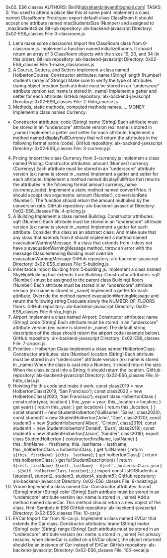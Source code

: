 0x02. ES6 classes
AUTHORS: Bini16(abrahambiniyam6@gmail.com)
TASKS
0. You used to attend a place like this at some point
Implement a class named ClassRoom:
Prototype: export default class ClassRoom
It should accept one attribute named maxStudentsSize (Number) and assigned to _maxStudentsSize
GitHub repository: alx-backend-javascript
Directory: 0x02-ES6_classes
File: 0-classroom.js
1. Let's make some classrooms
Import the ClassRoom class from 0-classroom.js.
Implement a function named initializeRooms. It should return an array of 3 ClassRoom objects with the sizes 19, 20, and 34 (in this order).
GitHub repository: alx-backend-javascript
Directory: 0x02-ES6_classes
File: 1-make_classrooms.js
2. A Course, Getters, and Setters
Implement a class named HolbertonCourse:
Constructor attributes:
name (String)
length (Number)
students (array of Strings)
Make sure to verify the type of attributes during object creation
Each attribute must be stored in an “underscore” attribute version (ex: name is stored in _name)
Implement a getter and setter for each attribute.
GitHub repository: alx-backend-javascript
Directory: 0x02-ES6_classes
File: 2-hbtn_course.js
3. Methods, static methods, computed methods names..... MONEY
Implement a class named Currency:
- Constructor attributes:
code (String)
name (String)
Each attribute must be stored in an “underscore” attribute version (ex: name is stored in _name)
Implement a getter and setter for each attribute.
Implement a method named displayFullCurrency that will return the attributes in the following format name (code).
GitHub repository: alx-backend-javascript
Directory: 0x02-ES6_classes
File: 3-currency.js
4. Pricing
Import the class Currency from 3-currency.js
Implement a class named Pricing:
Constructor attributes:
amount (Number)
currency (Currency)
Each attribute must be stored in an “underscore” attribute version (ex: name is stored in _name)
Implement a getter and setter for each attribute.
Implement a method named displayFullPrice that returns the attributes in the following format amount currency_name (currency_code).
Implement a static method named convertPrice. It should accept two arguments: amount (Number), conversionRate (Number). The function should return the amount multiplied by the conversion rate.
GitHub repository: alx-backend-javascript
Directory: 0x02-ES6_classes
File: 4-pricing.js
5. A Building
Implement a class named Building:
Constructor attributes:
sqft (Number)
Each attribute must be stored in an “underscore” attribute version (ex: name is stored in _name)
Implement a getter for each attribute.
Consider this class as an abstract class. And make sure that any class that extends from it should implement a method named evacuationWarningMessage.
If a class that extends from it does not have a evacuationWarningMessage method, throw an error with the message Class extending Building must override evacuationWarningMessage
GitHub repository: alx-backend-javascript
Directory: 0x02-ES6_classes
File: 5-building.js
6. Inheritance
Import Building from 5-building.js.
Implement a class named SkyHighBuilding that extends from Building:
Constructor attributes:
sqft (Number) (must be assigned to the parent class Building)
floors (Number)
Each attribute must be stored in an “underscore” attribute version (ex: name is stored in _name)
Implement a getter for each attribute.
Override the method named evacuationWarningMessage and return the following string Evacuate slowly the NUMBER_OF_FLOORS floors.
GitHub repository: alx-backend-javascript
Directory: 0x02-ES6_classes
File: 6-sky_high.js
7. Airport
Implement a class named Airport:
Constructor attributes:
name (String)
code (String)
Each attribute must be stored in an “underscore” attribute version (ex: name is stored in _name)
The default string description of the class should return the airport code (example below).
GitHub repository: alx-backend-javascript
Directory: 0x02-ES6_classes
File: 7-airport.js
8. Primitive - Holberton Class
Implement a class named HolbertonClass:
Constructor attributes:
size (Number)
location (String)
Each attribute must be stored in an “underscore” attribute version (ex: name is stored in _name)
When the class is cast into a Number, it should return the size.
When the class is cast into a String, it should return the location.
GitHub repository: alx-backend-javascript
Directory: 0x02-ES6_classes
File: 8-hbtn_class.js
9. Hoisting
Fix this code and make it work.
const class2019 = new HolbertonClass(2019, 'San Francisco');
const class2020 = new HolbertonClass(2020, 'San Francisco');
export class HolbertonClass {
  constructor(year, location) {
    this._year = year;
    this._location = location;
  }
  get year() {
    return this._year;
  }
  get location() {
    return this._location;
  }
}
const student1 = new StudentHolberton('Guillaume', 'Salva', class2020);
const student2 = new StudentHolberton('John', 'Doe', class2020);
const student3 = new StudentHolberton('Albert', 'Clinton', class2019);
const student4 = new StudentHolberton('Donald', 'Bush', class2019);
const student5 = new StudentHolberton('Jason', 'Sandler', class2019);
export class StudentHolberton {
  constructor(firstName, lastName) {
    this._firstName = firstName;
    this._lastName = lastName;
    this._holbertonClass = holbertonClass;
  }
  get fullName() {
    return `${this._firstName} ${this._lastName}`;
  }
  get holbertonClass() {
    return this.holbertonClass;
  }
  get fullStudentDescription() {
    return `${self._firstName} ${self._lastName} - ${self._holbertonClass.year} - ${self._holbertonClass.location}`;
  }
}
export const listOfStudents = [student1, student2, student3, student4, student5];
GitHub repository: alx-backend-javascript
Directory: 0x02-ES6_classes
File: 9-hoisting.js
10. Vroom
Implement a class named Car:
Constructor attributes:
brand (String)
motor (String)
color (String)
Each attribute must be stored in an “underscore” attribute version (ex: name is stored in _name)
Add a method named cloneCar. This method should return a new object of the class.
Hint: Symbols in ES6
GitHub repository: alx-backend-javascript
Directory: 0x02-ES6_classes
File: 10-car.js
11. EVCar
Import Car from 10-car.js.
Implement a class named EVCar that extends the Car class:
Constructor attributes:
brand (String)
motor (String)
color (String)
range (String)
Each attribute must be stored in an “underscore” attribute version (ex: name is stored in _name)
For privacy reasons, when cloneCar is called on a EVCar object, the object returned should be an instance of Car instead of EVCar.
GitHub repository: alx-backend-javascript
Directory: 0x02-ES6_classes
File: 100-evcar.js
